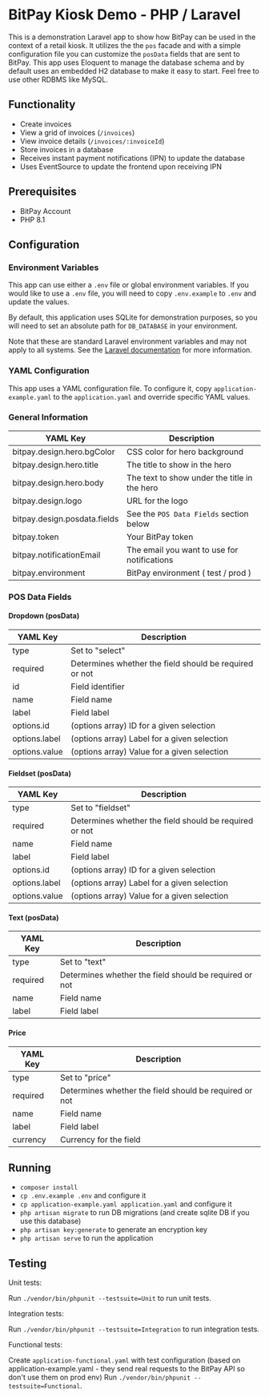 # BitPay Kiosk Demo - PHP / Laravel

This is a demonstration Laravel app to show how BitPay can be used in the
context of a retail kiosk. It utilizes the the `pos` facade and with a simple
configuration file you can customize the `posData` fields that are sent to
BitPay. This app uses Eloquent to manage the database schema and by default
uses an embedded H2 database to make it easy to start. Feel free to use other RDBMS like MySQL.

## Functionality

- Create invoices
- View a grid of invoices (`/invoices`)
- View invoice details (`/invoices/:invoiceId`)
- Store invoices in a database
- Receives instant payment notifications (IPN) to update the database
- Uses EventSource to update the frontend upon receiving IPN

## Prerequisites

- BitPay Account
- PHP 8.1

## Configuration

### Environment Variables

This app can use either a `.env` file or global environment variables. If you
would like to use a `.env` file, you will need to copy `.env.example` to `.env`
and update the values.

By default, this application uses SQLite for demonstration purposes, so you will
need to set an absolute path for `DB_DATABASE` in your environment.

Note that these are standard Laravel environment variables and may not apply
to all systems. See the [Laravel documentation](https://laravel.com/docs/10.x/#environment-based-configuration) for more information.

### YAML Configuration

This app uses a YAML configuration file. To configure it, copy
`application-example.yaml` to the `application.yaml` and override specific YAML
values.

### General Information

| YAML Key                     | Description                                  |
| ---------------------------- | -------------------------------------------- |
| bitpay.design.hero.bgColor   | CSS color for hero background                |
| bitpay.design.hero.title     | The title to show in the hero                |
| bitpay.design.hero.body      | The text to show under the title in the hero |
| bitpay.design.logo           | URL for the logo                             |
| bitpay.design.posdata.fields | See the `POS Data Fields` section below      |
| bitpay.token                 | Your BitPay token                            |
| bitpay.notificationEmail     | The email you want to use for notifications  |
| bitpay.environment           | BitPay environment ( test / prod )           |

### POS Data Fields

#### Dropdown (posData)

| YAML Key      | Description                                            |
| ------------- | ------------------------------------------------------ |
| type          | Set to "select"                                        |
| required      | Determines whether the field should be required or not |
| id            | Field identifier                                       |
| name          | Field name                                             |
| label         | Field label                                            |
| options.id    | (options array) ID for a given selection               |
| options.label | (options array) Label for a given selection            |
| options.value | (options array) Value for a given selection            |

#### Fieldset (posData)

| YAML Key      | Description                                            |
| ------------- | ------------------------------------------------------ |
| type          | Set to "fieldset"                                      |
| required      | Determines whether the field should be required or not |
| name          | Field name                                             |
| label         | Field label                                            |
| options.id    | (options array) ID for a given selection               |
| options.label | (options array) Label for a given selection            |
| options.value | (options array) Value for a given selection            |

#### Text (posData)

| YAML Key | Description                                            |
| -------- | ------------------------------------------------------ |
| type     | Set to "text"                                          |
| required | Determines whether the field should be required or not |
| name     | Field name                                             |
| label    | Field label                                            |

#### Price

| YAML Key | Description                                            |
| -------- | ------------------------------------------------------ |
| type     | Set to "price"                                         |
| required | Determines whether the field should be required or not |
| name     | Field name                                             |
| label    | Field label                                            |
| currency | Currency for the field                                 |

## Running

- `composer install`
- `cp .env.example .env` and configure it
- `cp application-example.yaml application.yaml` and configure it
- `php artisan migrate` to run DB migrations (and create sqlite DB if you use this database)
- `php artisan key:generate` to generate an encryption key
- `php artisan serve` to run the application

## Testing

Unit tests:

Run `./vendor/bin/phpunit --testsuite=Unit` to run unit tests.

Integration tests:

Run `./vendor/bin/phpunit --testsuite=Integration` to run integration tests.

Functional tests:

Create `application-functional.yaml` with test configuration (based on application-example.yaml - they send real requests to the BitPay API so don't use them on prod env)
Run `./vendor/bin/phpunit --testsuite=Functional`.
